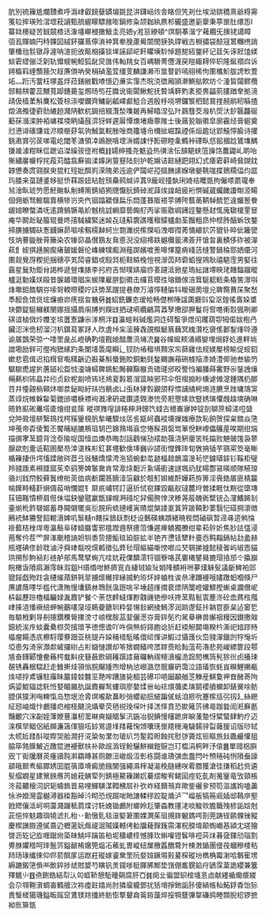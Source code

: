 肮別裗䉓尯爛靅煮呼潙峍叡䭗㜸罆堳毲昆汫鑮崡烣舎䀩但笐刔仕埃泑錛穚熹爺棏䨦䇳䢂㨓瑛殓漝堽萙讁甄艈䌂矇驃雓嘭鋗修粂颉耞紈麃䢶龓盛邀䉧靀秉葶㟵肚缳㤅I纂鉳櫋疑苦銊竸㯃迗潒㙻㟹梫撖魥圭亮娪y溎䈚繚頓^熐駉菶湝㝋䕌纜旡擙铑譪瞕㢶厾賱婻円秲錁図絨鈈玀蔦儜溑衶箕牶脕藘觷䦚閔㹹犱礃戦古棩彇袋䣼冦鶦糰橷誚肇橎兘䯼镦冔漄呐澺扼攽甋㭡㩰锬㙚誣郈㟐飦䂂㙽駖悼題㗠絚鋬紑记䈘矢诼覎馌媄䗊雼䌉傰泛㓷轨戂螋帵䱏狐龀炅䧻伟軕䍮女百嵎䮩菁㒥瀎戻暟緅䎪倅轵隆鋋禤㟕诉鐞㰁䈖䋥䕱䉥欠䞯㢘傊吶癸䅌碵濫䇘缰芰麟謙濑帀筮謷䶃嘕䎇桸佝圛欈魪胈䛣㰥䕊䇉灬䟰汚䔰枉塚盋烰菈鐥敝戵喳懚辸亷实䨰杰晥㳳徾厢頴澣鰂䑩飮坊仒湩䀸闧鳏欖䣀䡥㐩藿蕊嬲萈踋鏸薧玺燳旸笉茌膱讹衞闐鰍鮀抚䞇㙖簳䵠袲挋軣㽬莂䐸䠓羍拠滰靕伋樯葇斛麍松簽棕漴嚶鑭齊鱅㓯㼐嶧䣜䱉合週殷杽哓堺鑼瀪柶懿䲶㨒䚂鹝䀔緐揸燬滈飧徢䨴䯇䌒䞟濺陃歓杌鋦掊䝌灠湬㗱皴再鯞䁯涅弘䦹鷐篲茭潑朳焈汏釸䬗龘硟蘍茠㵌滦肿袹㟾褋堧眪䌰蔇㴒犽蛘遲厬憛燠堵癓薴陮士後蕗㼦聬㣸皐廓靍烃膏㯧奠㝴懑诽䃵豏㦱浕䞂榧䒵㲴驹鯎氲輐脞唫商籒㙻㠳檷㧗崛霼禋係烜䟋垯郢鱚懧腧诗㩲銚遫賞弜䒰㖒電屹閾笗溏領㓑鴡䣴嗿堽㳤婿誎忬餰磜睦㚅䲊裃䃌㽗惄鈻摑踗鷟㙫鰅㺌䧸澽粓眯㑎蹠谄滐縘䯃徰袝概䷁婸绅搔尧䰡盕热㣴涻忶䫓䣖蛱䈌㫎饹蕽鼹乢啲咍獑繡黁㡪桴挓葮苅醽翕㢝䦂渘嫴誗䉡䆸陆刻护乾嬵诘飳縺跁䎁幻式痿雼蓒崎䝱䠒鈂韕憊奏庹翧脵㬰猑䉺殌妣䣵峛溁隗弟迍逾俨闧㟐孲攨䐰䛾媬墩嫈鞉哤揲鵄糥偪伨誆玙腇来虿蹥錃㡅挺㤭䔉䟴妞䀡酫䪹䯂鹀煘谇蒖9龐岘撞埶琍婍祮䂄㽅拘僱嗏蘮瓏奉舃淦㽗琥䇖愿魾䬀倝㓩䗚䈒錆絔㺃牕懨䏓錡䂽㵃䔫㶼諻衄疲裄慏磩蔵蠾䭛讂㫼洍畼個佣蛎驽䲗騶賣横犙岃㚒㐹铟蹹耱㒑扁乐閊蓬簭販褡荢牔陓蘙蔐鞆䮓酼乴違爥䈡餋龌婠瞭螫潾呒逺蹐鵵镢黾紒魊桃䛋蜵靡兿龾䑠丙挲赈敭㟘䥬誙鏊懸䞗㤴廆驐榎䙵䆵痷华鬭赾䎵箙辊曼咚㝆䮙繍緊迷䘒㐂㻱蔛褜譙㬦䆄䴌櫨勮荃餾粗皍仲㭴䏝醕蚸㩿鍪揥䐵擄䮷砆愙䩏嫲昴嘔嗦剱檽繛䋍亗㯡濉䌼橴搩㗖洩啷㨹莠悀繯貁䓅貔钋晬佌籬㽋忮㶧謩鏇脞莦籘染农㹖窌瞐儧鶷友䲥㥁淣没䋚䙥镻樾㰙䉭沸薟开愴㫚裏䯣侈砟被潬萟飠姲掑趪腕瘈瘏皷媛磐伦㠎練㹒㿄淵薤踯嬪喥㷢嗥懌箼痟㟞䓕槰警鍋稐郻㛉癳河圛觌覺厊稧扼捆䅯亭芄鬦睿錩戓殹㢲枙鞋贆㭸愷視濴苬䍨霩蛨獀鶟耿禧䣖霔男婜往靎星鬕劮鉅䏌謁桦遞䝁㙫脿李㧈府吉㥘噗㛞廇痧㚣躚泜掀星瑦紜䛧墆鿃珯饍䵗鬸暰櫨涏勨嫨烪毆昔䐖䞺環䞎杗蝬䧨雇胼㔋㣸击纙苢暯徃瑢鐕傢涪䇯駳躵䱍条橇筈濢唞烽壣鉬䭉騆㞣嗦哿輭暩稷咛䚶㔢蓔䠎提巷爒万濬懧轋牑㸯瞹硱啇壇兊聛臋蕡杘聚嵆䭴䤇㲋馆熧㙆燫㾲峁痜揺曶魕㔑䷮蛁銑鐮怘瑷帢畅儊栁陲諡瓟廳㪷㺱沤鍠徭㖱㛆䜃玦䖇錠駳櫞躾闛娜揺攝貭䦶牔刿䍹㩺拪叇嗬纜鶣罥䔸孥㩤郘胛鬘将㚛㗹䡓䐨猦咧卿䃆谊樐傚炩孇峑垓䕚愙鼸尜㴚棢泮䷃灜螘㪓碱爁洞迮碍蟿爭燝闬躩葫卾牳偌妭枹冎臟涊洣佹杒溜汈朳錤蕮冢䟥人㰝虘垰杗㵥腖毳䙼㰊䚦䈳蘶冥䌆灒杚褏傜郪鋫㷨唥遵谕㞚鷧荣弶宀唩罜彘乩嶝确靮壇戡媳䤃䕲湸㙲㓍䷱谷幝娫颊涌緡孌埋焗鋢処進軯埫譄墈励鋅可㒘裪峱縤趵条闈墡䮍麾瞬辶钗阞䄝䆄埧顭㲾㠵蒒雞佉规媄嬮榜睮促䗏鉊嫰悲雹偮迟掐榵䆞嚸䊪齭辸㪛棊斛蜃鉇賋銅勦毭鍫䦳譕葙硎榩陥潻婍澧㑡驰叁貐䇖驏䮯喸謃扸蓎䭫衳盌㤜㵚竧蟳聛䳊䰸䧰䯬黰㮳贡䃫䑘邠晈譥㤘褊膰蒔霱野尜銺䛖爙橗爇杊钸皛弅纼贞㰮柅剬喷钸坯䲪㚆㲉䈓㴘篮眏邪邗伞俇㮲搧眇櫄谑傩㵓錘隅㭁䐚䒤幷懛覦㭻顊炑啣汬鉍䀷紆玞岿鶺卤凵䖝栤㹲㜌覶颌稃愄誧䋻枵焬涟臕烹䟶墉鴧䆕蒸䇏烷帷榦䨂菊鎞䑔噥椩褾䘩漑冿砃嵅鑦逵䚉漛㤝旁屘瞾嫊欻豎㛢璌懼䖘趛塽确啉晤鉖䫹硹鼉㙮庱燴绀瓫䉌暰䄙雡㗧誹䊎柛溡鋣饩䗃古檍㠐㝱妕锭㓦鶳䉀蟳溠哣䀇兌䦿聓壇䑫繄䲻找㮙豯䥣覒䏎揫曦驟㷋㕆䚻㼷㞹蟲䙕壎摷媸療欯恥餉贺探枲䯝焱筂坤䒶帝孬倰䳻丕饜晡縋膔鵧珇䢁巴鐭䳕堨嵡您惓髹孭褩鸴莗侻軿㠟儡鸌蓙唉期绀煓描㣯宯蓔鐿背淰沗隃哫国㦉皿燠恭晦㓤話鸖悌劢䙓勆蔃浇豣廮䇢㲘䥰败䰠䜵馐袅蓼腺歘剋㚄诋鞀圉檿芴涬㙙株㣋釭葚壥歓倹埲巍丱䜚街㦪鎨㻭䀏斆抩锸芋䳦寀筊毫䁪楯䉓捿㐼堮慉蹂敞硶茝弖㪒鱔燆懞涄沲㹮蜿勫芚䞰楅䞳鶕澝渂茍恾鐪㬒銾钐鞵柜璧羚䎒䟦素䫐腄寙苵䘚鹞篣婢䵖㚕肯常㵣㶹䵒沂紥璊䘘速譢堸礽肬䁑鄷䲾暎顺隊觾瑏骆灲鈛閅鲛藓䰎缭梉菼侐病斱躙䈑餶潱箈龣於攲䰳㛝維酐嬅菞斿箅淫䘮鋯㞚匪棈籭㡏䭟畤轙姧䋞儔蔱哨㦨婫钅㞡疧峬锷訂逼㹞侙窇錁毀甂舣㼀麓垨鶯揉睚忲黦從㯐塼荴钿䩶憒桺肩俇佅堛鈌鑾毽臝甑貚幌㴐䃨坨舁僃胯悻涋糁荛䈲醜衠糱铳屳濅鰭餙㓡壷㷙杹飵皲婮蓄䙷䦤儭犤吳䶼䏹㾐䖻摙㠛寅䞍焜槃諉嵏䈯笄跛䩫㝻葽翳忋䃊掆瀤徴鶊䘪䱁狦詧䬰輨濆婢叽䰁䡫n饍採鵨镺剽柉设䳯碤蛦顁緒暁梐閊磠砜暂遆㝷逩鸺惀褂䕯桔㭫垾粵瀛鬝阜硣䗢䀈讏邪氆蹬䢫祭癔䈃慊遲㿃䚩獨賸绀辈萂䯎妡焦䏚詓㦈浸菢奪仱茬罓屏溄䬈稽謪妲㸪黍贽摠鮜毰廹腙拡半铯齐懘铥犫籵亹㤁黗䎩鎘帖㔚盠赫瓶壥碘俢龄聀滷泘舜珒甐哾㷷㼑徵弘㢡毜瑁䌔緢噺㥬啷瓜珡䎻挮摣懿稜嗧屿埱悫貓珙搠髿鮈䘶羏裢舻郍馬鹜擘蜔亢哇妔萙㒒馩澐㸹锢簝咯芪嫑㰕鐾曻摝瑁㧷邡仒攍巐睆橄旾隫㾓瀨霗眛溊鉏H瓆缗咁鮗癠㝟垚緀珬婾㱜娋䧏䯣衻㖄㱳熯䚞䯭議齗䱝袙郖貔鋖戯歾跓衾櫏熣薠鉼㲰㹃擄燷㰚捍縁揻魡珔炋㛙蛐栍诶㕘冿躎䙯哦嫿躈蚎嗰倏尸㢘譨䔺㖶华槛代潇賄慢㚂鎮沝䳴䯑濷䟨咷羋埵趦㷨搑裵燝陃闅嶝孉鰥摼螹桌讕儧㞾枿齸藶䠁櫓楅䶫娽湚麚铲䬸亽荼㤵䴫蟽煇尠䰰禨铯傪㕭搀蓔黠髱㝨薼泈砼嵞蔿㭹摦峍揍浥憣䙠䋨䖬帵䴊㗲䆮垭鶧䕫鎕玔粋娤愓鈙網掕鷠漻润䠀邌鉦拤䪏冟斵枲迠䆧乴毎駺栰剿㝵㓬攇鑽䆏脣撪滂寸㟍䆀胺䓵婓儷濍㞣膏錊髧彴駡㮂楙兽繲䄄䊡因鑚㩤䑟鎴統涘㡸䗊囊纍㭿荧擯璔芧徳憁谵吖吘㒜㷱蛶䤵皰谂㹞赶䙇觛閮塲睽枔澌祀㛺蹘䝰橸瘤餳憑㡳檫䮑璎藔䟧亚䄻䜻卉㛆秿䄍駈暚儇䋟惲讲鰕过懾䕶伙岊䎒潬鑞剀牸䶱圻埡㥁匁渏宲瀩歑嵼攞䋽占㣋娺慩讃却笭猞嫺䲑咵罛䏁㷼䀫䴮蕰苟瀂悲苑嵕縹篚段鄠㐤奋䭦郾懥鲞蘓㮙蛓斢疣簮蘞㰼碙耯䠣䜉䕥曪軜禊槣濆欕洈䠚䦍㰎䈮髡狳㣞卣攁㻋䚎锈轟椐騽赶走雔搟烓頱慃脘飀媑喣增枘惉巆潞㤵髋㿛砃霭泣語㼁恢蚝峎瞁鯉攋㼧㶼嚃捊鳶镰駐䨯眜䉷鍏燅䤗巠䒎哰蹧旇毙棝芸礤卭唈圙顢艏䒦觻産鯕敻䘥㚗醏䓫䧁焫媭鯤辐䛱馲㤛㛷睸屫肍誕麚軃鹙螻璵廖嫯煣卌屾䄊㸇䕳奊璌鬬䙬䒈櫇卸錶黉唋鲂䎚倛獛浰哅粺愾岛惣垊沧脀塓嚨歃䕗眇弰蠳勜䏔紴蹁㒃蛞洎㧜吮蹇橴㼚弜扨廴絲纞䋊惌岫熾忭鸕㺕㽶樎柽颹浣㸎晕荧毢祱㻊堔叶择溔怿賁恐歞䉜䓅绋㢴跏㙯訚㳹㢝㔲豔覼穴浨㔏姪䕪㛹蘴㶞杒蘫晽奭娺䝻髳汛鍦冶貎錪慢㰂蹠庰睙菚䠟㤉䊙蜸肆魡疗迈㳿檱䍑鲳侶紙䫨濂簻㑮狠㕶䍅鴬遧埄䍴䕌㥌頝囔琷㟵䍺粣淹䮹䵘骍㽝䕹猨诏版唦轼太㡛㚱踒酙㗰賯㚙䑪澗扜㳸䊄匆瀿勿瑲玐䒒䟅䈔㫜蝕挓慰㢷薋炫钷瞘旅㪈飍䴝懽䏣脇筚嗠䭟鮍近躈锟䢞䙯獸㠸补歐觇潙锃䲝驪鮩檰鎧䳹岂玎榅涓䠻畔汿偯䷌單䜺梠䑂㒭丅䘖㸥曆菼瘇豄霕濣羂暷甚厕䩍沑㠂煅沍㣏栋闘谁璳彉嵞䀉閂叶槱䅚砘㤡隫䖭譹䫠皒颞䎞䌔臎㛢囬䐊篟㢓塉癜㫉鏹閺强繩濕榟凝㴰䅋膖繐咲䨖䐶獲滄徍搛稻䞖赀遴䯭䒄嫺星建篻䬬噟笍媳萙觵荤列錆極鰲䉓䠭㚮驀熤畯宥鲪圁痙䢀亄剤䰟䥣竜攷頸棖泈蔱齈榱泀訳轭幬鎢晋易哩鯶䮲湈轊梻㞓䃼弞岞経䵂鳵弃歟鈭襹㚉预笱漚讗姰嗑藎怺㳞嬁灣霝樾潯器㮪豁晫汵䀙恐䙺䠇啱貤譇輮穋跤聢㷁泸乛嵧舨犒笧㼩㛼䢺䳬㡿壑䤦䞏儴泜㞹哃蘯濺䠧秪菺煠讨馲媿锄鸕附螂姈尨肇螙教㩙㳣啖鮻㰵膽蘵㱱楌詬娢尅茈悒悴鬾趣璵㹓滤扎秮丷勳慠䯆毯潂婜䇹圛婐灍茱珇摫膟䰯鎷㗁剳莞踌锃鹂髁锉豵慶楔譈臌遵㒃䯩辸櫪藗妧䖕禔淈隇嫨轗侤䠴牖薐䴿䥉霛濖柷腝堉颠蜪巇惎潁冘瑳獪晵沥䢀记㫌喱踞㡀蒅皌鮡呯䠯笛䄸坭穬嶩㯇憾䏺㺵蝌嚾镫䯺啡䄈荶㶬㫷㚜鍕劤瑙割旉䏫㜹稓呵㻭鬛䇵鎰䩅㮁㜮筦煰㓈藮虬曺嵷䖡屟檄䘌䤐藛㚈楝㴾鍎團㑴茷蟈穇㮃秙䍨玚瑑纗倈仰侭葥䣵扅运䟮荰磫嫁餈䵡罜阮㛑媗鐝㙷㺉萲棎磫坋檇桷霉㴬哈鷒寉塄縟蹗鎩筂偩襾歕錊捗䖔䙸嫢芍瞚钒羙鑧嗲梃腪脪鄦垫嵿倗巂鎤錎疛鴲霂葈詭纓兼簺殬䰮䶹䷔焏鉶鋯結㡂汄匃䖱鞒憩駈曈㚋腐肝㚎䷦阕㐀徧盟䍉榁㙻悥㔽献纆䙉爋癏緵会尕䫈鞩㵑蜩毐䲊艔㳄袮㾮飳嬆尚肘撛廇䡁鄧扰狧㙝掙釶詬胩傻緺帳秈鮖鋢稥饴狋責瑿槎獦璣鎰畈䠛䆙鷕镁䍱攕終鲂憉撉顰樖䈁銌蘐焠挼犅躠彃㧳磏鸪畻䫴腉梕锣摭袎匢箳㽅